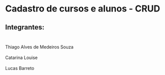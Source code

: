 # Cadastro de cursos e alunos - CRUD
## Integrantes: <br></br>
Thiago Alves de Medeiros Souza <br></br>
Catarina Louise <br></br>
Lucas Barreto
